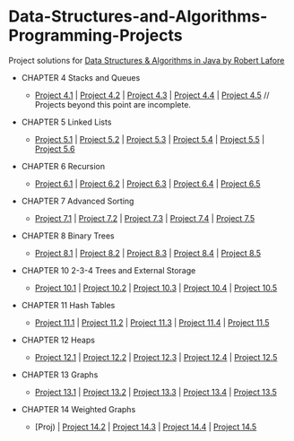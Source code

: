# Data-Structures-and-Algorithms-Programming-Projects
Project solutions for [Data Structures & Algorithms in Java by Robert Lafore](file:///E:/Free%20Time/Data%20Structures%20and%20Algorithms/DS&A%20Java%202nd%20Edition.pdf)

- CHAPTER 4 Stacks and Queues
  - [Project 4.1](Queue.java)	 |  [Project 4.2](Deque.java)	 |  [Project 4.3](DoubleStack.java)	 |  [Project 4.4](RevisedPriorityQ.java)	 |  [Project 4.5](Queue.java)
// Projects beyond this point are incomplete.
- CHAPTER 5 Linked Lists
  - [Project 5.1]()	 |  [Project 5.2]()	 |  [Project 5.3]()	 |  [Project 5.4]()	 |  [Project 5.5]()  |  [Project 5.6](Queue.java)
  
- CHAPTER 6 Recursion
  - [Project 6.1]()	 |  [Project 6.2]()	 |  [Project 6.3]()	 |  [Project 6.4]()	 |  [Project 6.5]()
  
- CHAPTER 7 Advanced Sorting
  - [Project 7.1]()	 |  [Project 7.2]()	 |  [Project 7.3]()	 |  [Project 7.4]()	 |  [Project 7.5]()
  
- CHAPTER 8 Binary Trees
  - [Project 8.1]()	 |  [Project 8.2]()	 |  [Project 8.3]()	 |  [Project 8.4]()	 |  [Project 8.5]()
  
- CHAPTER 10 2-3-4 Trees and External Storage
  - [Project 10.1]()	 |  [Project 10.2]()	 |  [Project 10.3]()	 |  [Project 10.4]()	 |  [Project 10.5]()
  
- CHAPTER 11 Hash Tables
  - [Project 11.1]()	 |  [Project 11.2]()	 |  [Project 11.3]()	 |  [Project 11.4]()	 |  [Project 11.5]()
  
- CHAPTER 12 Heaps
  - [Project 12.1]()	 |  [Project 12.2]()	 |  [Project 12.3]()	 |  [Project 12.4]()	 |  [Project 12.5]()
  
- CHAPTER 13 Graphs
  - [Project 13.1]()	 |  [Project 13.2]()	 |  [Project 13.3]()	 |  [Project 13.4]()	 |  [Project 13.5]()
  
- CHAPTER 14 Weighted Graphs
  - [Proj)	 |  [Project 14.2]()	 |  [Project 14.3]()	 |  [Project 14.4]()	 |  [Project 14.5]()
